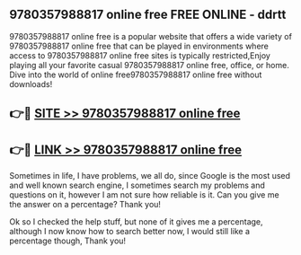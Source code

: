 ## 9780357988817 online free FREE ONLINE - ddrtt

9780357988817 online free is a popular website that offers a wide variety of 9780357988817 online free that can be played in environments where access to 9780357988817 online free sites is typically restricted,Enjoy playing all your favorite casual 9780357988817 online free, office, or home. Dive into the world of online free9780357988817 online free without downloads!

## 👉🔴 [SITE >> 9780357988817 online free](http://news.freeplayer.one?title=9780357988817_online_free&ref=FRRE)

## 👉🔴 [LINK >> 9780357988817 online free](http://news.freeplayer.one?title=9780357988817_online_free&ref=FREE)

Sometimes in life, I have problems, we all do, since Google is the most used and well known search engine, I sometimes search my problems and questions on it, however I am not sure how reliable is it. Can you give me the answer on a percentage? Thank you!

Ok so I checked the help stuff, but none of it gives me a percentage, although I now know how to search better now, I would still like a percentage though, Thank you!